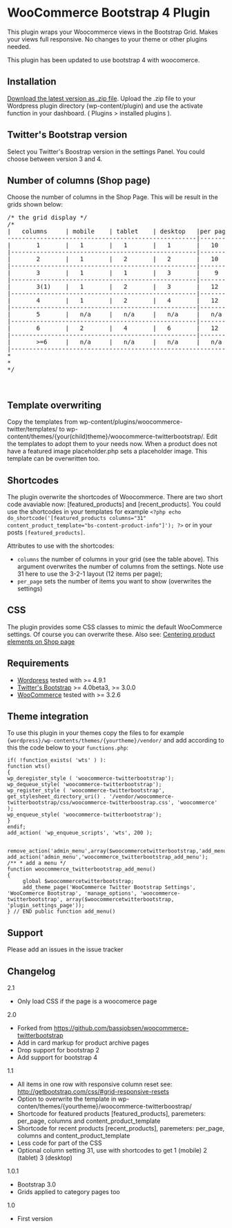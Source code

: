 WooCommerce Bootstrap 4 Plugin
======================================

This plugin wraps your Woocommerce views in the Bootstrap Grid. Makes your views full responsive. No changes to your theme or other plugins needed.

This plugin has been updated to use bootstrap 4 with woocomerce.

Installation
------------

[Download the latest version as .zip file](https://github.com/bassjobsen/woocommerce-twitterbootstrap/archive/master.zip). Upload the .zip file to your Wordpress plugin directory (wp-content/plugin) and use the activate function in your dashboard.
( Plugins > installed plugins ).

Twitter's Bootstrap version
---------------------------
Select you Twitter's Boostrap version in the settings Panel.
You could choose between version 3 and 4.

Number of columns (Shop page)
-----------------------------
Choose the number of columns in the Shop Page. 
This will be result in the grids shown below:

<pre>
/* the grid display */
/*
|  	columns		| mobile 	| tablet 	| desktop	|per page 	|
----------------------------------------------------|-----------|
|		1		|	1		|	1		|	1		| 	10		|
|---------------------------------------------------|-----------|
|		2		|	1		|	2		|	2		|	10		|
|---------------------------------------------------|-----------|
|		3		|	1		|	1		|	3		|	 9		|
|---------------------------------------------------|-----------|
|		3(1)	|	1		|	2		|	3		|	12		|
|---------------------------------------------------|-----------|
|		4		|	1		|	2		|	4		|	12		|
|---------------------------------------------------|-----------|
|		5		|	n/a		|	n/a		|	n/a		|	n/a	    |
|---------------------------------------------------|-----------|
|		6		|	2		|	4		|	6		|	12		|
|---------------------------------------------------|-----------|
|		>=6		|	n/a		|	n/a		|	n/a		|	n/a		|
|---------------------------------------------------------------|
* 
* 
*/


</pre>

Template overwriting
--------------------
Copy the templates from wp-content/plugins/woocommerce-twitter/templates/ to wp-content/themes/{your(child)theme}/woocommerce-twitterbootstrap/. Edit the templates to adopt them to your needs now.
When a product does not have a featured image placeholder.php sets a placeholder image. This template can be overwritten too. 

Shortcodes
----------
The plugin overwrite the shortcodes of Woocommerce. There are two short code avaviable now:
[featured_products] and [recent_products]. You could use the shortcodes in your templates for example `<?php echo do_shortcode('[featured_products columns="31" content_product_template="bs-content-product-info"]'); ?>` or in your posts `[featured_products]`.

Attributes to use with the shortcodes:
* `columns` the number of columns in your grid (see the table above). This argument overwrites the number of columns from the 
settings. Note use 31 here to use the 3-2-1 layout (12 items per page); 
* `per_page` sets the number of items you want to show (overwrites the settings)

CSS
---
The plugin provides some CSS classes to mimic the default WooCommerce settings. Of course you can overwrite these.
Also see: [Centering product elements on Shop page](http://www.primathemes.com/documentation/centering-product-elements-on-shop-page/)

Requirements
------------
* [Wordpress](http://wordpress.org/download/) tested with >= 4.9.1
* [Twitter's Bootstrap](http://getboostrap.com/) >= 4.0beta3,  >= 3.0.0 
* [WooCommerce](http://wordpress.org/plugins/woocommerce/) tested with >= 3.2.6

Theme integration
-----------------

To use this plugin in your themes copy the files to for example `{wordpress}/wp-contents/themes/{yourtheme}/vendor/` and add according to this the code below to your `functions.php`:

	if( !function_exists( 'wts' ) ):
	function wts()
	{
	wp_deregister_style ( 'woocommerce-twitterbootstrap');	
	wp_dequeue_style( 'woocommerce-twitterbootstrap');
	wp_register_style ( 'woocommerce-twitterbootstrap', get_stylesheet_directory_uri() . '/vendor/woocommerce-twitterbootstrap/css/woocommerce-twitterboostrap.css', 'woocommerce' );
	wp_enqueue_style( 'woocommerce-twitterbootstrap');
	}
	endif;	
	add_action( 'wp_enqueue_scripts', 'wts', 200 ); 


	remove_action('admin_menu',array($woocommercetwitterbootstrap,'add_menu'));
	add_action('admin_menu','woocommerce_twitterbootstrap_add_menu');
	/** * add a menu */ 
	function woocommerce_twitterbootstrap_add_menu() 
	{
		 global $woocommercetwitterbootstrap;
		 add_theme_page('WooCommerce Twitter Bootstrap Settings', 'WooCommerce Bootstrap', 'manage_options', 'woocommerce-twitterbootstrap', array($woocommercetwitterbootstrap, 'plugin_settings_page'));
	} // END public function add_menu()
	

Support
-------

Please add an issues in the issue tracker

Changelog
---------

2.1

* Only load CSS if the page is a woocomerce page

2.0

* Forked from https://github.com/bassjobsen/woocommerce-twitterbootstrap
* Add in card markup for product archive pages
* Drop support for bootstrap 2
* Add support for bootstrap 4

1.1

* All items in one row with responsive column reset see: http://getbootstrap.com/css/#grid-responsive-resets
* Option to overwrite the template in wp-conten/themes/{yourtheme}/woocommerce-twitterboostrap/
* Shortcode for featured products [featured_products], paremeters: per_page, columns and content_product_template
* Shortcode for recent products [recent_products], paremeters: per_page, columns and content_product_template
* Less code for part of the CSS
* Optional column setting 31, use with shortcodes to get 1 (mobile) 2 (tablet) 3 (desktop)

1.0.1

* Bootstrap 3.0
* Grids applied to category pages too

1.0

* First version



